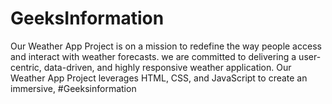 # GeeksInformation
Our Weather App Project is on a mission to redefine the way people access and interact with weather forecasts. we are committed to delivering a user-centric, data-driven, and highly responsive weather application. Our Weather App Project leverages HTML, CSS, and JavaScript to create an immersive,  #Geeksinformation
